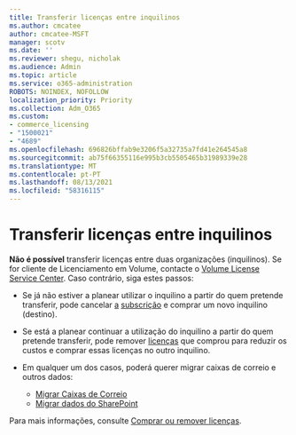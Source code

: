 ```yaml
---
title: Transferir licenças entre inquilinos
ms.author: cmcatee
author: cmcatee-MSFT
manager: scotv
ms.date: ''
ms.reviewer: shegu, nicholak
ms.audience: Admin
ms.topic: article
ms.service: o365-administration
ROBOTS: NOINDEX, NOFOLLOW
localization_priority: Priority
ms.collection: Adm_O365
ms.custom:
- commerce_licensing
- "1500021"
- "4689"
ms.openlocfilehash: 696826bffab9e3206f5a32735a7fd41e264545a8
ms.sourcegitcommit: ab75f66355116e995b3cb5505465b31989339e28
ms.translationtype: MT
ms.contentlocale: pt-PT
ms.lasthandoff: 08/13/2021
ms.locfileid: "58316115"
---
```

# <a name="transfer-licenses-between-tenants"></a>Transferir licenças entre inquilinos

**Não é possível** transferir licenças entre duas organizações (inquilinos). Se for cliente de Licenciamento em Volume, contacte o [Volume License Service Center](https://support.microsoft.com/help/4471406/how-to-contact-the-microsoft-volume-licensing-service-center). Caso contrário, siga estes passos:

- Se já não estiver a planear utilizar o inquilino a partir do quem pretende transferir, pode cancelar [a](https://www.microsoft.com/microsoft-365/business/compare-all-microsoft-365-business-products?rtc=2&activetab=tab:primaryr2) [subscrição](https://admin.microsoft.com/Adminportal/Home?source=applauncher#/subscriptions) e comprar um novo inquilino (destino).
- Se está a planear continuar a utilização do inquilino a partir do quem pretende transferir, pode remover [licenças](https://docs.microsoft.com/microsoft-365/commerce/licenses/buy-licenses#buy-or-remove-licenses-for-your-business-subscription) que comprou para reduzir os custos e comprar essas licenças no outro inquilino.
- Em qualquer um dos casos, poderá querer migrar caixas de correio e outros dados:

    - [Migrar Caixas de Correio](https://docs.microsoft.com/Exchange/mailbox-migration/migrate-mailboxes-across-tenants)
    - [Migrar dados do SharePoint](https://aka.ms/modernSpoAdminCenter/CloudContentMigrations)

Para mais informações, consulte [Comprar ou remover licenças](https://docs.microsoft.com/microsoft-365/commerce/licenses/buy-licenses).